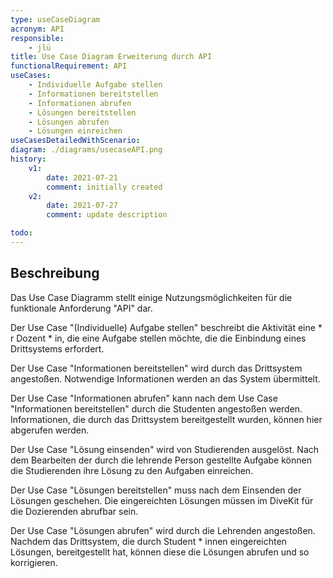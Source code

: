 ```yaml
---
type: useCaseDiagram
acronym: API
responsible: 
    - jlü
title: Use Case Diagram Erweiterung durch API 
functionalRequirement: API
useCases:
    - Individuelle Aufgabe stellen
    - Informationen bereitstellen
    - Informationen abrufen
    - Lösungen bereitstellen
    - Lösungen abrufen
    - Lösungen einreichen
useCasesDetailedWithScenario:
diagram: ./diagrams/usecaseAPI.png
history:
    v1:
        date: 2021-07-21
        comment: initially created
    v2:
        date: 2021-07-27
        comment: update description

todo:
---
```


## Beschreibung

Das Use Case Diagramm stellt einige Nutzungsmöglichkeiten für die funktionale Anforderung "API" dar.

Der Use Case "(Individuelle) Aufgabe stellen" beschreibt die Aktivität eine * r Dozent * in, die eine Aufgabe 
stellen möchte, die die Einbindung eines Drittsystems erfordert. 

Der Use Case "Informationen bereitstellen" wird durch das Drittsystem angestoßen. Notwendige Informationen werden an das 
System übermittelt.

Der Use Case "Informationen abrufen" kann nach dem Use Case "Informationen bereitstellen" durch die Studenten angestoßen werden.
Informationen, die durch das Drittsystem bereitgestellt wurden, können hier abgerufen werden.

Der Use Case "Lösung einsenden" wird von Studierenden ausgelöst. Nach dem Bearbeiten der durch die lehrende Person gestellte Aufgabe 
können die Studierenden ihre Lösung zu den Aufgaben einreichen. 

Der Use Case "Lösungen bereitstellen" muss nach dem Einsenden der Lösungen geschehen. Die eingereichten Lösungen müssen im DiveKit für 
die Dozierenden abrufbar sein.

Der Use Case "Lösungen abrufen" wird durch die Lehrenden angestoßen. Nachdem das Drittsystem, die durch Student * innen eingereichten Lösungen, bereitgestellt hat,
können diese die Lösungen abrufen und so korrigieren. 


